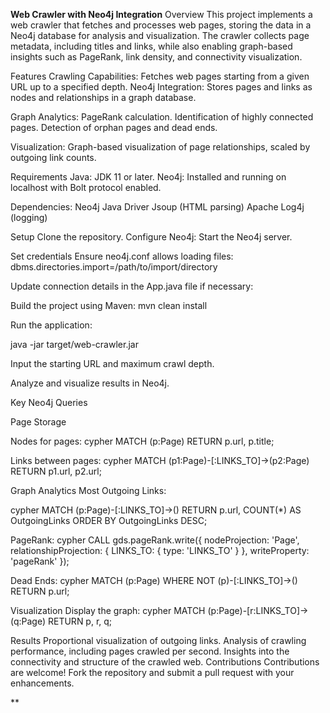 **Web Crawler with Neo4j Integration**
Overview
This project implements a web crawler that fetches and processes web pages, storing the data in a Neo4j database for analysis and visualization. The crawler collects page metadata, including titles and links, while also enabling graph-based insights such as PageRank, link density, and connectivity visualization.

Features
Crawling Capabilities: Fetches web pages starting from a given URL up to a specified depth.
Neo4j Integration: Stores pages and links as nodes and relationships in a graph database.

Graph Analytics:
PageRank calculation.
Identification of highly connected pages.
Detection of orphan pages and dead ends.

Visualization: Graph-based visualization of page relationships, scaled by outgoing link counts.

Requirements
Java: JDK 11 or later.
Neo4j: Installed and running on localhost with Bolt protocol enabled.

Dependencies:
Neo4j Java Driver
Jsoup (HTML parsing)
Apache Log4j (logging)

Setup
Clone the repository.
Configure Neo4j:
Start the Neo4j server.

Set credentials 
Ensure neo4j.conf allows loading files:
dbms.directories.import=/path/to/import/directory

Update connection details in the App.java file if necessary:

Build the project using Maven:
mvn clean install

Run the application:

java -jar target/web-crawler.jar

Input the starting URL and maximum crawl depth.

Analyze and visualize results in Neo4j.

Key Neo4j Queries

Page Storage

Nodes for pages:
cypher
MATCH (p:Page)
RETURN p.url, p.title;

Links between pages:
cypher
MATCH (p1:Page)-[:LINKS_TO]->(p2:Page)
RETURN p1.url, p2.url;

Graph Analytics
Most Outgoing Links:

cypher
MATCH (p:Page)-[:LINKS_TO]->()
RETURN p.url, COUNT(*) AS OutgoingLinks
ORDER BY OutgoingLinks DESC;

PageRank:
cypher
CALL gds.pageRank.write({
  nodeProjection: 'Page',
  relationshipProjection: { LINKS_TO: { type: 'LINKS_TO' } },
  writeProperty: 'pageRank'
});

Dead Ends:
cypher
MATCH (p:Page)
WHERE NOT (p)-[:LINKS_TO]->()
RETURN p.url;

Visualization
Display the graph:
cypher
MATCH (p:Page)-[r:LINKS_TO]->(q:Page)
RETURN p, r, q;

Results
Proportional visualization of outgoing links.
Analysis of crawling performance, including pages crawled per second.
Insights into the connectivity and structure of the crawled web.
Contributions
Contributions are welcome! Fork the repository and submit a pull request with your enhancements.













**
